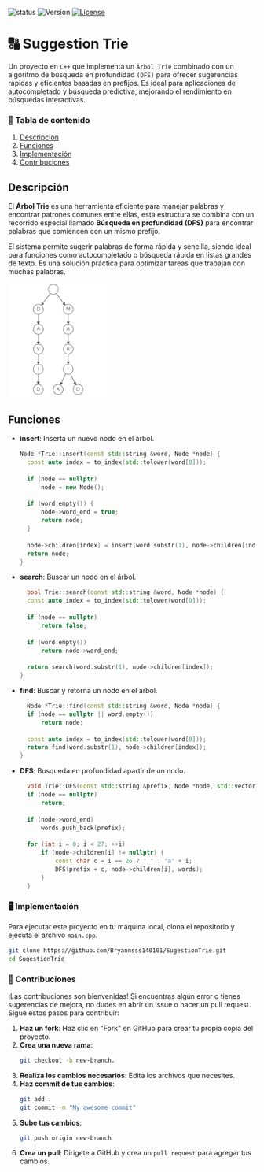 ![status](https://img.shields.io/badge/status-in_process-yellow)
![Version](https://img.shields.io/badge/version-v1.0.0-blue)
[![License](https://img.shields.io/badge/licencia-MIT-orange)](LICENSE)

# 🔠 Suggestion Trie

Un proyecto en `C++` que implementa un `Árbol Trie` combinado con un algoritmo de búsqueda en profundidad `(DFS)` para ofrecer sugerencias rápidas y eficientes basadas en prefijos. Es ideal para aplicaciones de autocompletado y búsqueda predictiva, mejorando el rendimiento en búsquedas interactivas.

### 📜 Tabla de contenido
1. [Descripción](#descripción)
2. [Funciones](#funciones)
3. [Implementación](#%EF%B8%8F-implementaci%C3%B3n)
4. [Contribuciones](#-contribuciones)

## Descripción

El **Árbol Trie** es una herramienta eficiente para manejar palabras y encontrar patrones comunes entre ellas, esta estructura se combina con un recorrido especial llamado **Búsqueda en profundidad (DFS)** para encontrar palabras que comiencen con un mismo prefijo.

El sistema permite sugerir palabras de forma rápida y sencilla, siendo ideal para funciones como autocompletado o búsqueda rápida en listas grandes de texto. Es una solución práctica para optimizar tareas que trabajan con muchas palabras.

<img src="assets/images/trie_tree.png" alt="Árbol Trie" width="200"/>

## Funciones

- **insert**: Inserta un nuevo nodo en el árbol.
  ```cpp
  Node *Trie::insert(const std::string &word, Node *node) {
    const auto index = to_index(std::tolower(word[0]));

    if (node == nullptr)
        node = new Node();

    if (word.empty()) {
        node->word_end = true;
        return node;
    }

    node->children[index] = insert(word.substr(1), node->children[index]);
    return node;
  }
- **search**: Buscar un nodo en el árbol.
  ```cpp
    bool Trie::search(const std::string &word, Node *node) {
    const auto index = to_index(std::tolower(word[0]));

    if (node == nullptr)
        return false;

    if (word.empty())
        return node->word_end;

    return search(word.substr(1), node->children[index]);
  }
- **find**: Buscar y retorna un nodo en el árbol.
  ```cpp
    Node *Trie::find(const std::string &word, Node *node) {
    if (node == nullptr || word.empty())
        return node;

    const auto index = to_index(std::tolower(word[0]));
    return find(word.substr(1), node->children[index]);
  }
- **DFS**: Busqueda en profundidad apartir de un nodo.
  ```cpp
    void Trie::DFS(const std::string &prefix, Node *node, std::vector<std::string> &words) {
    if (node == nullptr)
        return;

    if (node->word_end)
        words.push_back(prefix);

    for (int i = 0; i < 27; ++i)
        if (node->children[i] != nullptr) {
            const char c = i == 26 ? ' ' : 'a' + i;
            DFS(prefix + c, node->children[i], words);
        }
    }
  
### 🖥️ Implementación
Para ejecutar este proyecto en tu máquina local, clona el repositorio y ejecuta el archivo `main.cpp`.
```bash
git clone https://github.com/Bryannsss140101/SugestionTrie.git
cd SugestionTrie
```

### 🤝 Contribuciones
¡Las contribuciones son bienvenidas! Si encuentras algún error o tienes sugerencias de mejora, no dudes en abrir un issue o hacer un pull request. Sigue estos pasos para contribuir:

1. **Haz un fork**: Haz clic en "Fork" en GitHub para crear tu propia copia del proyecto.
2. **Crea una nueva rama**:
   ```bash
   git checkout -b new-branch.
   ```
4. **Realiza los cambios necesarios**: Edita los archivos que necesites.
5. **Haz commit de tus cambios**:
   ```bash
   git add .
   git commit -m "My awesome commit"
   ```
7. **Sube tus cambios**:
   ```bash
   git push origin new-branch
   ```
9. **Crea un pull**: Dirigete a GitHub y crea un `pull request` para agregar tus cambios.


